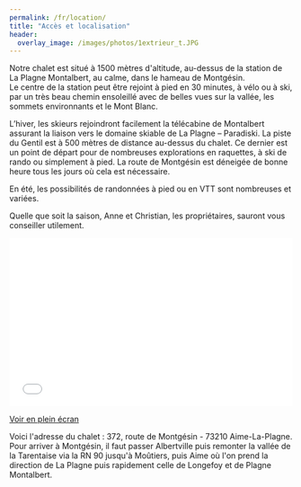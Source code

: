 ```yaml
---
permalink: /fr/location/
title: "Accès et localisation"
header:
  overlay_image: /images/photos/1extrieur_t.JPG
---
```


Notre chalet est situé à 1500 mètres d'altitude, au-dessus de la station de La Plagne Montalbert, au calme, dans le hameau de Montgésin.  
Le centre de la station peut être rejoint à pied en 30 minutes, à vélo ou à ski, par un très beau chemin ensoleillé avec de belles vues sur la vallée, les sommets environnants et le Mont Blanc.

L’hiver, les skieurs rejoindront facilement la télécabine de Montalbert assurant la liaison vers le domaine skiable de La Plagne – Paradiski. La piste du Gentil est à 500 mètres de distance au-dessus du chalet. Ce dernier est un point de départ pour de nombreuses explorations en raquettes, à ski de rando ou simplement à pied.
La route de Montgésin est déneigée de bonne heure tous les jours où cela est nécessaire.

En été, les possibilités de randonnées à pied ou en VTT sont nombreuses et variées.  

Quelle que soit la saison, Anne et Christian, les propriétaires, sauront vous conseiller utilement.  

<iframe width="100%" height="300px" frameborder="0" allowfullscreen src="//umap.openstreetmap.fr/fr/map/refuge-de-montgesin_644781?scaleControl=false&miniMap=false&scrollWheelZoom=false&zoomControl=true&allowEdit=false&moreControl=false&searchControl=null&tilelayersControl=null&embedControl=null&datalayersControl=false&onLoadPanel=undefined&captionBar=false"></iframe><p><a href="//umap.openstreetmap.fr/fr/map/refuge-de-montgesin_644781">Voir en plein écran</a></p>

Voici l'adresse du chalet : 372, route de Montgésin - 73210 Aime-La-Plagne.
Pour arriver à Montgésin, il faut passer Albertville puis remonter la vallée de la Tarentaise via la RN 90 jusqu'à Moûtiers, puis Aime où l'on prend la direction de La Plagne puis rapidement celle de Longefoy et de Plagne Montalbert.  
